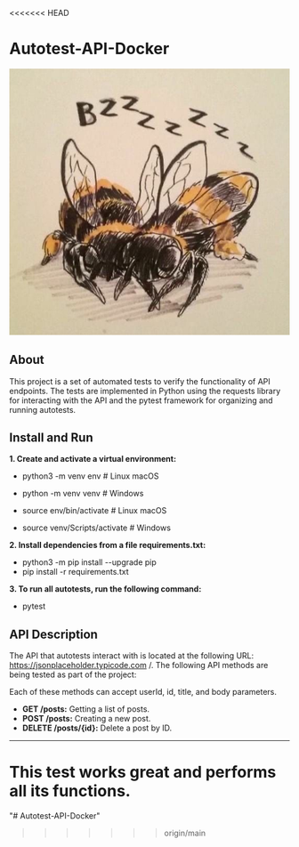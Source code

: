 <<<<<<< HEAD
# Autotest-API-Docker

<p align="center">
  <img src=".images/bees_for_git.png" alt="Telegram Admin Bot Logo">
</p>

## About
This project is a set of automated tests to verify the functionality of API endpoints. The tests are implemented in Python using the requests library for interacting with the API and the pytest framework for organizing and running autotests.
## Install and Run
**1. Create and activate a virtual environment:**
   
   - python3 -m venv env  # Linux  macOS
   - python -m venv venv  # Windows


   - source env/bin/activate  # Linux  macOS
   - source venv/Scripts/activate  # Windows
   
**2. Install dependencies from a file requirements.txt:**
   - python3 -m pip install --upgrade pip
   - pip install -r requirements.txt

**3. To run all autotests, run the following command:**
   
   - pytest
   

## API Description
The API that autotests interact with is located at the following URL: https://jsonplaceholder.typicode.com /. The following API methods are being tested as part of the project:

Each of these methods can accept userId, id, title, and body parameters.
- **GET /posts:** Getting a list of posts.
- **POST /posts:** Creating a new post.
- **DELETE /posts/{id}:** Delete a post by ID.

---
This test works great and performs all its functions.
=======
"# Autotest-API-Docker" 
>>>>>>> origin/main